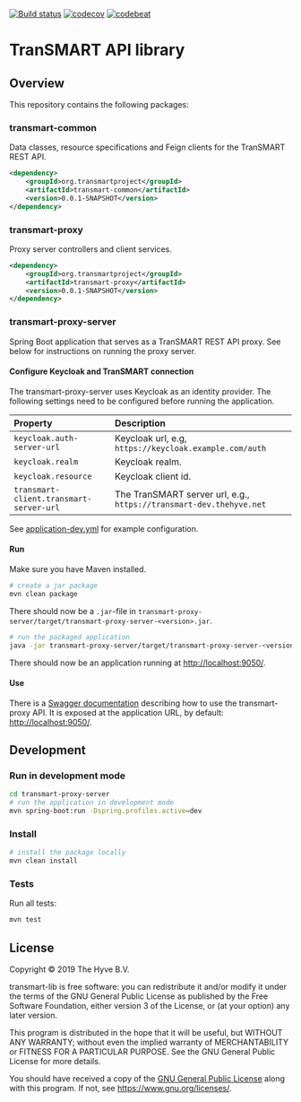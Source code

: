 [![Build status](https://travis-ci.org/thehyve/transmart-lib.svg?branch=master)](https://travis-ci.org/thehyve/transmart-lib/branches)
[![codecov](https://codecov.io/gh/thehyve/transmart-lib/branch/master/graph/badge.svg)](https://codecov.io/gh/thehyve/transmart-lib)
[![codebeat](https://codebeat.co/badges/a2b8dbaa-c40c-4045-adde-ebc7de4d8916)](https://codebeat.co/a/gijs-kant/projects/github-com-thehyve-transmart-lib-master)


# TranSMART API library

## Overview

This repository contains the following packages:

### transmart-common

Data classes, resource specifications and Feign clients for the TranSMART
REST API.
```xml
<dependency>
    <groupId>org.transmartproject</groupId>
    <artifactId>transmart-common</artifactId>
    <version>0.0.1-SNAPSHOT</version>
</dependency>
```

### transmart-proxy

Proxy server controllers and client services.
```xml
<dependency>
    <groupId>org.transmartproject</groupId>
    <artifactId>transmart-proxy</artifactId>
    <version>0.0.1-SNAPSHOT</version>
</dependency>
```

### transmart-proxy-server

Spring Boot application that serves as a TranSMART REST API proxy.
See below for instructions on running the proxy server.


#### Configure Keycloak and TranSMART connection

The transmart-proxy-server uses Keycloak as an identity provider.
The following settings need to be configured before running the application.

| Property                                | Description
|:--------------------------------------- |:--------------------------------
| `keycloak.auth-server-url`              | Keycloak url, e.g, `https://keycloak.example.com/auth`
| `keycloak.realm`                        | Keycloak realm.
| `keycloak.resource`                     | Keycloak client id.
| `transmart-client.transmart-server-url` | The TranSMART server url, e.g., `https://transmart-dev.thehyve.net`

See [application-dev.yml](transmart-proxy-server/src/main/resources/config/application-dev.yml)
for example configuration.

#### Run

Make sure you have Maven installed.
```bash
# create a jar package
mvn clean package
```
There should now be a `.jar`-file in `transmart-proxy-server/target/transmart-proxy-server-<version>.jar`.
```bash
# run the packaged application
java -jar transmart-proxy-server/target/transmart-proxy-server-<version>.jar
```

There should now be an application running at [http://localhost:9050/](http://localhost:9050/).

#### Use

There is a [Swagger documentation](https://swagger.io/solutions/api-documentation/) describing how to use the transmart-proxy API.
It is exposed at the application URL, by default: [http://localhost:9050/](http://localhost:9050/).

## Development

### Run in development mode

```bash
cd transmart-proxy-server
# run the application in development mode
mvn spring-boot:run -Dspring.profiles.active=dev
```

### Install
```bash
# install the package locally
mvn clean install
```

### Tests

Run all tests:
```bash
mvn test
```



## License

Copyright &copy; 2019  The Hyve B.V.

transmart-lib is free software: you can redistribute it and/or
modify it under the terms of the GNU General Public License as
published by the Free Software Foundation, either version 3 of
the License, or (at your option) any later version.

This program is distributed in the hope that it will be useful,
but WITHOUT ANY WARRANTY; without even the implied warranty of
MERCHANTABILITY or FITNESS FOR A PARTICULAR PURPOSE.  See the
GNU General Public License for more details.

You should have received a copy of the [GNU General Public License](LICENSE) along with this program.
If not, see https://www.gnu.org/licenses/.
